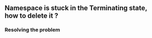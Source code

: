 <h2>Namespace is stuck in the Terminating state, how to delete it ?</h2>

<h3>Resolving the problem</h3>
